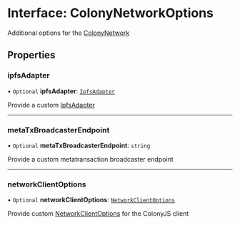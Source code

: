 # Interface: ColonyNetworkOptions

Additional options for the [ColonyNetwork](../classes/ColonyNetwork.md)

## Properties

### ipfsAdapter

• `Optional` **ipfsAdapter**: [`IpfsAdapter`](IpfsAdapter.md)

Provide a custom [IpfsAdapter](IpfsAdapter.md)

___

### metaTxBroadcasterEndpoint

• `Optional` **metaTxBroadcasterEndpoint**: `string`

Provide a custom metatransaction broadcaster endpoint

___

### networkClientOptions

• `Optional` **networkClientOptions**: [`NetworkClientOptions`](NetworkClientOptions.md)

Provide custom [NetworkClientOptions](NetworkClientOptions.md) for the ColonyJS client
